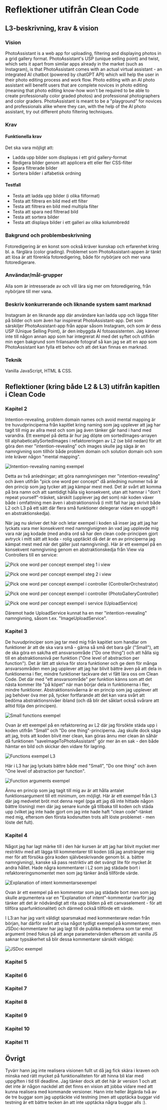 # Reflektioner utifrån Clean Code

## L3-beskrivning, krav & vision

### Vision

PhotoAssistant is a web app for uploading, filtering and displaying photos in a grid gallery format. PhotoAssistant's USP (unique selling point) and twist, which sets it apart from similar apps already in the market (such as Instagram), is that PhotoAssistant comes with an actual virtual assistant - an integrated AI chatbot (powered by chatGPT API) which will help the user in their photo editing process and work flow. Photo editing with an AI photo assistant will benefit users that are complete novices in photo editing (meaning that photo editing know-how won't be required to be able to create professionally color graded photos) and professional photographers and color graders. PhotoAssistant is meant to be a "playground" for novices and professionals alike where they can, with the help of the AI photo assistant, try out different photo filtering techniques.

### Krav

#### Funktionella krav

Det ska vara möjligt att:

* Ladda upp bilder som displayas i ett grid gallery-format
* Redigera bilder genom att applicera ett eller fler CSS-filter
* Spara filtrerade bilder
* Sortera bilder i alfabetisk ordning

#### Testfall

* Testa att ladda upp bilder (i olika filformat)
* Testa att filtrera en bild med ett filter
* Testa att filtrera en bild med multipla filter
* Testa att spara ned filtrerad bild
* Testa att sortera bilder
* Testa att displaya bilder i ett galleri av olika kolumnbredd

### Bakgrund och problembeskrivning

Fotoredigering är en konst som också kräver kunskap och erfarenhet kring bl. a. färglära (color grading). Problemet som PhotoAssistant-appen är tänkt att lösa är att förenkla fotoredigering, både för nybörjare och mer vana fotoredigerare.

### Användar/mål-grupper

Alla som är intresserade av och vill lära sig mer om fotoredigering, från nybörjare till mer vana.

### Beskriv konkurrerande och liknande system samt marknad

Instagram är en liknande app där användare kan ladda upp och lägga filter på bilder och som även har inspirerat PhotoAssistant-app. Det som särskiljer PhotoAssistant-app från appar såsom Instagram, och som är dess USP (Unique Selling Point), är den inbyggda AI fotoassistenten. Jag känner inte till någon annan app som har integrerat AI med det syftet och utifrån min egen bakgrund som frilansande fotograf så kan jag se att en app som PhotoAssistant kan fylla ett behov och att det kan finnas en marknad.

### Teknik

Vanilla JavaScript, HTML & CSS.

## Reflektioner (kring både L2 & L3) utifrån kapitlen i Clean Code

### Kapitel 2

Intention-revealing, problem domain names och avoid mental mapping är tre huvudprinciperna från kapitlet kring naming som jag upplever att jag har tagit till mig av allra mest och som jag även tänker går hand i hand med varandra. Ett exempel på detta är hur jag döpte om sortedImages-arrayen till alphabeticallySortedImages i refaktoreringen av L2 (se bild nedan) för att göra den mer "intention-revealing" och images skulle jag säga är en namngivning som tillhör både problem domain och solution domain och som inte kräver någon "mental mapping".

![Intention-revealing naming exempel](./imageExamples/Naming%20and%20comments%20refactoring%20example.png)

Detta av två anledningar; att göra namngivningen mer "intention-revealing" och även utifrån "pick one word per concept" då anledning nummer två är den princip som jag tycker att jag kämpar mest med. Det är svårt att komma på bra namn och att samtidigt hålla sig konsekvent, utan att hamnar i "don't repeat yourself"-träsket, särskilt (upplever jag det som) när koden växer både i omfattning men även i abstraktionsnivå (i mitt fall har jag skrivit både L2 och L3 på ett sätt där flera små funktioner delegerar vidare en uppgift i en abstraktionskedja).

När jag nu skriver det här och letar exempel i koden så inser jag att jag har lyckats vara mer konsekvent med namngivnignen än vad jag upplevde mig vara när jag kodade (med andra ord så har den clean code-principen gjort avtryck i mitt sätt att koda - rolig upptäckt då det är en av principerna jag kämpat mest med när det gäller just namngivning). Här är ett exempel på en konsekvent namngivning genom en abstraktionskedja från View via Controllers till en service:

![Pick one word per concept exempel steg 1 i view](./imageExamples/uploadPhoto%20in%20view.png)

![Pick one word per concept exempel steg 2 i view](./imageExamples/uploadPhoto%20in%20view2.png)

![Pick one word per concept exempel i controller (ControllerOrchestrator)](./imageExamples/uploadPhoto%20in%20controller.png)

![Pick one word per concept exempel i controller (PhotoGalleryController)](./imageExamples/uploadPhoto%20in%20galleryController.png)

![Pick one word per concept exempel i service (UploadService)](./imageExamples/uploadPhoto%20in%20uploadService.png)

Däremot hade UploadService kunnat ha en mer "intention-revealing" namngivning, såsom t.ex. "ImageUploadService".

### Kapitel 3

De huvudprinciper som jag tar med mig från kapitlet som handlar om funktioner är att de ska vara små - gärna så små det bara går ("Small"), att de ska göra en sak/ha ett ansvarsområde ("Do one thing") och att hålla sig till en abstraktionsnivå per funktion ("One level of abstraction per function"). Det är lätt att skriva för stora funktioner och ge dem för många ansvarsområden men jag upplever att jag har blivit bättre även på att dela in funktionerna i fler, mindre funktioner tackvare det vi fått lära oss om Clean Code. Det där med "ett ansvarsområde" per funktion känns som att det nästa kommer lite "på köpet" när man börjar dela in funktionerna i fler, mindre funktioner. Abstraktionsnivåerna är en princip som jag upplever att jag behöver öva mer på, tycker fortfarande att det kan vara svårt att bedöma abstraktionsnivåer ibland (och då blir det såklart också svårare att alltid följa den principen).

![Small functions exempel](./imageExamples/Small%20funcs%20and%20do%20one%20thing%20refactoring%20example.png)

Ovan är ett exempel på en refaktorering av L2 där jag försökte städa upp i koden utifrån "Small" och "Do one thing"-principerna. Jag skulle dock säga att jag, trots att koden blivit mer clean, kan göras ännu mer clean än såhär då funktionen "saveImageToPhotoAssistant" gör mer än en sak - den både hämtar en bild och skickar den vidare för lagring.

![Functions exempel L3](./imageExamples/Function%20exempel%20L3.png)

Här i L3 har jag lyckats bättre både med "Small", "Do one thing" och även "One level of abstraction per function".

![Function arguments exempel](./imageExamples/Function%20args%20exempel.png)

Ännu en princip som jag tagit till mig av är att hålla antalet funktionsargument till ett minimum, om möjligt. Här är ett exempel från L3 där jag medvetet bröt mot denna regel (pga att jag då inte hittade någon bättre lösning) men där jag senare kunde gå tillbaka till koden och städa upp (vilket jag inte hade gjort om jag inte hade haft "clean code"-tänket med mig, eftersom den första kodsnutten trots allt löste problemet - men löste det fult).

### Kapitel 4

Något jag har lagt märke till i den här kursen är att jag har blivit mycket mer restriktiv med att lägga till kommentarer till koden (då jag anstränger mig mer för att försöka göra koden självbeskrivande genom bl. a. bättre namngivning), kanske så pass restriktiv att det svängt lite för mycket åt andra hållet. Hade några kommentarer i L2 som jag städade bort i refaktoreringsmomentet men som jag tänker ändå tillförde värde.

![Explanation of intent kommentarsexempel](./imageExamples/Intent%20revealing%20comment%20L2.png)

Ovan är ett exempel på en kommentar som jag städade bort men som jag skulle argumentera var en "Explanation of intent"-kommentar (varför jag tänker att det är nödvändigt att rita upp bilden på ett canvaselement - för att tillföra sparfunktionalitet) och därmed också tillförde ett värde.

I L3:an har jag varit väldigt sparsmakad med kommenterare redan från början, har därför svårt att visa något tydligt exempel på kommentarer, men JSDoc-kommentarer har jag lagt till de publika metoderna som tar emot argument (med fokus på att ange parametervärden eftersom att vanilla JS saknar typsäkerhet så blir dessa kommentarer särskilt viktiga):

![JSDoc exempel](./imageExamples/JSDoc%20exempel%20L3.png)

### Kapitel 5

### Kapitel 6

### Kapitel 7

### Kapitel 8

### Kapitel 9

### Kapitel 10

### Kapitel 11

## Övrigt

Tyvärr hann jag inte realisera visionen fullt ut då jag fick skära i kraven och minska ned rätt mycket på funktionaliteten för att hinna bli klar med uppgiften i tid till deadline. Jag tänker dock att det här är version 1 och att det inte är någon nackdel att det finns en vision att jobba vidare med att kunna realisera med kommande versioner. Hann inte heller åtgärda två av de tre buggar som jag upptäckte vid testning (men att upptäcka buggar vid testning är ett bättre tecken än att inte upptäcka några buggar alls :).
